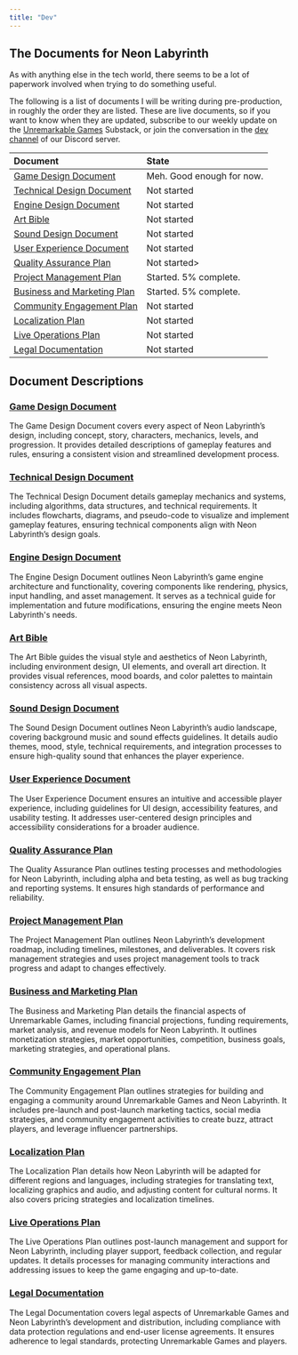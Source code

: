 ```yaml
---
title: "Dev"
---
```


## The Documents for Neon Labyrinth

As with anything else in the tech world, there seems to be a lot of paperwork involved when trying to do something useful.

The following is a list of documents I will be writing during pre-production, in roughly the order they are listed. These are live documents, so if you want to know when they are updated, subscribe to our weekly update on the [Unremarkable Games](https://unremarkablegames.substack.com) Substack, or join the conversation in the [dev channel](https://discord.com/channels/1263683765406924943/1263683837196505201) of our Discord server.

| Document                                | State                                                        |
|:----------------------------------------|:-------------------------------------------------------------|
| [Game Design Document](/dev/gdd)        | <span class="green-sea-300">Meh. Good enough for now.</span> |
| [Technical Design Document](/dev/tdd)   | <span class="amethyst-300">Not started</span>                |
| [Engine Design Document](/dev/edd)      | <span class="amethyst-300">Not started</span>                |
| [Art Bible](/dev/art_bible)             | <span class="amethyst-300">Not started</span>                |
| [Sound Design Document](/dev/sdd)       | <span class="amethyst-300">Not started</span>                |
| [User Experience Document](/dev/uxd)    | <span class="amethyst-300">Not started</span>                |
| [Quality Assurance Plan](/dev/qap)      | <span class="amethyst-300">Not started</span>>               |
| [Project Management Plan](/dev/pmp)     | <span class="alizarin-300">Started. 5% complete.</span>      |
| [Business and Marketing Plan](/dev/bmp) | <span class="alizarin-300">Started. 5% complete.</span>      |
| [Community Engagement Plan](/dev/cep)   | <span class="amethyst-300">Not started</span>                |
| [Localization Plan](/dev/loc)           | <span class="amethyst-300">Not started</span>                |
| [Live Operations Plan](/dev/lop)        | <span class="amethyst-300">Not started</span>                |
| [Legal Documentation](/dev/legal)       | <span class="amethyst-300">Not started</span>                |

## Document Descriptions

### [Game Design Document](/dev/gdd)
The Game Design Document covers every aspect of Neon Labyrinth’s design, including concept, story, characters, mechanics, levels, and progression. It provides detailed descriptions of gameplay features and rules, ensuring a consistent vision and streamlined development process.

### [Technical Design Document](/dev/tdd)
The Technical Design Document details gameplay mechanics and systems, including algorithms, data structures, and technical requirements. It includes flowcharts, diagrams, and pseudo-code to visualize and implement gameplay features, ensuring technical components align with Neon Labyrinth’s design goals.

### [Engine Design Document](/dev/edd)
The Engine Design Document outlines Neon Labyrinth’s game engine architecture and functionality, covering components like rendering, physics, input handling, and asset management. It serves as a technical guide for implementation and future modifications, ensuring the engine meets Neon Labyrinth's needs.

### [Art Bible](/dev/art_bible)
The Art Bible guides the visual style and aesthetics of Neon Labyrinth, including environment design, UI elements, and overall art direction. It provides visual references, mood boards, and color palettes to maintain consistency across all visual aspects.

### [Sound Design Document](/dev/sdd)
The Sound Design Document outlines Neon Labyrinth’s audio landscape, covering background music and sound effects guidelines. It details audio themes, mood, style, technical requirements, and integration processes to ensure high-quality sound that enhances the player experience.

### [User Experience Document](/dev/uxd)
The User Experience Document ensures an intuitive and accessible player experience, including guidelines for UI design, accessibility features, and usability testing. It addresses user-centered design principles and accessibility considerations for a broader audience.

### [Quality Assurance Plan](/dev/qap)
The Quality Assurance Plan outlines testing processes and methodologies for Neon Labyrinth, including alpha and beta testing, as well as bug tracking and reporting systems. It ensures high standards of performance and reliability.

### [Project Management Plan](/dev/pmp)
The Project Management Plan outlines Neon Labyrinth’s development roadmap, including timelines, milestones, and deliverables. It covers risk management strategies and uses project management tools to track progress and adapt to changes effectively.

### [Business and Marketing Plan](/dev/bmp)
The Business and Marketing Plan details the financial aspects of Unremarkable Games, including financial projections, funding requirements, market analysis, and revenue models for Neon Labyrinth. It outlines monetization strategies, market opportunities, competition, business goals, marketing strategies, and operational plans.

### [Community Engagement Plan](/dev/cep)
The Community Engagement Plan outlines strategies for building and engaging a community around Unremarkable Games and Neon Labyrinth. It includes pre-launch and post-launch marketing tactics, social media strategies, and community engagement activities to create buzz, attract players, and leverage influencer partnerships.

### [Localization Plan](/dev/loc)
The Localization Plan details how Neon Labyrinth will be adapted for different regions and languages, including strategies for translating text, localizing graphics and audio, and adjusting content for cultural norms. It also covers pricing strategies and localization timelines.

### [Live Operations Plan](/dev/lop)
The Live Operations Plan outlines post-launch management and support for Neon Labyrinth, including player support, feedback collection, and regular updates. It details processes for managing community interactions and addressing issues to keep the game engaging and up-to-date.

### [Legal Documentation](/dev/legal)
The Legal Documentation covers legal aspects of Unremarkable Games and Neon Labyrinth’s development and distribution, including compliance with data protection regulations and end-user license agreements. It ensures adherence to legal standards, protecting Unremarkable Games and players.

